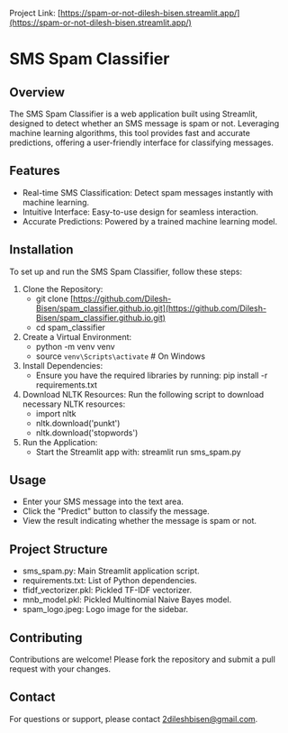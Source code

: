 Project Link: [https://spam-or-not-dilesh-bisen.streamlit.app/](https://spam-or-not-dilesh-bisen.streamlit.app/)

# <b>SMS Spam Classifier</b>

## <b>Overview</b>
The SMS Spam Classifier is a web application built using Streamlit, designed to detect whether an SMS message is spam or not. Leveraging machine learning algorithms, this tool provides fast and accurate predictions, offering a user-friendly interface for classifying messages.

## <b>Features</b>
- Real-time SMS Classification: Detect spam messages instantly with machine learning.
- Intuitive Interface: Easy-to-use design for seamless interaction.
- Accurate Predictions: Powered by a trained machine learning model.

## <b>Installation</b>
To set up and run the SMS Spam Classifier, follow these steps:
1. Clone the Repository:
   - git clone [https://github.com/Dilesh-Bisen/spam_classifier.github.io.git](https://github.com/Dilesh-Bisen/spam_classifier.github.io.git)
   - cd spam_classifier
2. Create a Virtual Environment:
   - python -m venv venv
   - source `venv\Scripts\activate` # On Windows
3. Install Dependencies:
   - Ensure you have the required libraries by running: pip install -r requirements.txt
4. Download NLTK Resources:
   Run the following script to download necessary NLTK resources:
   - import nltk
   - nltk.download('punkt')
   - nltk.download('stopwords')
5. Run the Application:
   - Start the Streamlit app with: streamlit run sms_spam.py

## <b>Usage</b>
- Enter your SMS message into the text area.
- Click the "Predict" button to classify the message.
- View the result indicating whether the message is spam or not.

## <b>Project Structure</b>
- sms_spam.py: Main Streamlit application script.
- requirements.txt: List of Python dependencies.
- tfidf_vectorizer.pkl: Pickled TF-IDF vectorizer.
- mnb_model.pkl: Pickled Multinomial Naive Bayes model.
- spam_logo.jpeg: Logo image for the sidebar.

## <b>Contributing</b>
Contributions are welcome! Please fork the repository and submit a pull request with your changes.

## <b>Contact</b>
For questions or support, please contact <a href="mailto:2dileshbisen@gmail.com">2dileshbisen@gmail.com</a>.
